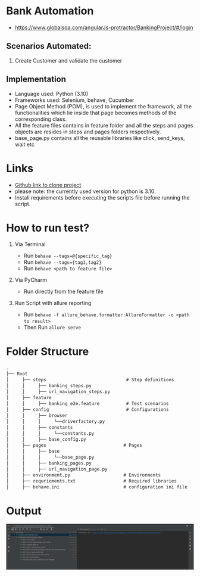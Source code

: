 # Bank Automation
* https://www.globalsqa.com/angularJs-protractor/BankingProject/#/login

## Scenarios Automated:
1. Create Customer and validate the customer


## Implementation
  * Language used: Python (3.10)
  * Frameworks used: Selenium, behave, Cucumber
  * Page Object Method (POM), is used to implement the framework, all the
functionalities which lie inside that page becomes methods of the corresponding
class.
  * All the feature files contains in feature folder and all the steps and pages objects are resides in steps and pages
    folders respectively.
  * base_page.py contains all the reusable libraries like click, send_keys, wait etc

# Links

* [Github link to clone project](https://github.com/vishnumj005/banking-bdd.git)
* please note: the currently used version for python is 3.10.
* Install requirements before executing the scripts
  file before running the script.

# How to run test?

1. Via Terminal

    * Run `behave --tags=@{specific_tag}`
    * Run `behave --tags={tag1,tag2}`
    * Run `behave <path to feature file>`

2. Via PyCharm
    * Run directly from the feature file

3. Run Script with allure reporting
   * Run `behave -f allure_behave.formatter:AllureFormatter -o <path to result>`
   * Then Run `allure serve`

# Folder Structure

	.
	├── Root
	│     ├── steps                              # Step definitions
	│     │     ├── banking_steps.py
	│     │     ├── url_navigation_steps.py                           
	│     ├── feature
	│     │     ├── banking_e2e.feature          # Test scenarios
	│     ├── config                             # Configurations
	│     │     ├── browser
	│     │     │     └──driverfactory.py
	│     │     ├── constants
	│     │     │     └──constants.py
	│     │     ├── base_config.py
	│     ├── pages                             # Pages
	│     │     ├── base
	│     │     │     └──base_page.py
	│     │     ├── banking_pages.py
	│     │     ├── url_navigation_page.py
    │     ├── environment.py                    # Environments
    │     ├── requriements.txt                  # Required libraries
    │     ├── behave.ini                        # configuration ini file

# Output
![](output/img.png)

